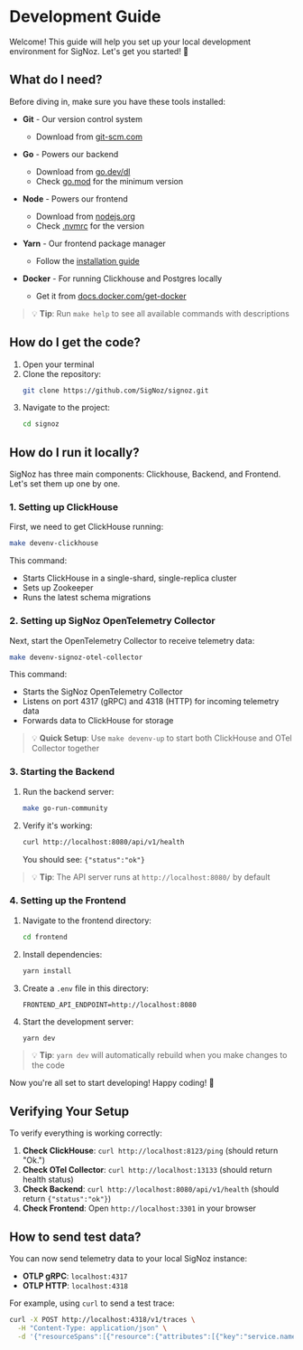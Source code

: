 # Development Guide

Welcome! This guide will help you set up your local development environment for SigNoz. Let's get you started! 🚀

## What do I need?

Before diving in, make sure you have these tools installed:

- **Git** - Our version control system
  - Download from [git-scm.com](https://git-scm.com/)

- **Go** - Powers our backend
  - Download from [go.dev/dl](https://go.dev/dl/)
  - Check [go.mod](../../go.mod#L3) for the minimum version


- **Node** - Powers our frontend
  - Download from [nodejs.org](https://nodejs.org)
  - Check [.nvmrc](../../frontend/.nvmrc) for the version

- **Yarn** - Our frontend package manager
  - Follow the [installation guide](https://yarnpkg.com/getting-started/install)

- **Docker** - For running Clickhouse and Postgres locally
  - Get it from [docs.docker.com/get-docker](https://docs.docker.com/get-docker/)

> 💡 **Tip**: Run `make help` to see all available commands with descriptions

## How do I get the code?

1. Open your terminal
2. Clone the repository:
   ```bash
   git clone https://github.com/SigNoz/signoz.git
   ```
3. Navigate to the project:
   ```bash
   cd signoz
   ```

## How do I run it locally?

SigNoz has three main components: Clickhouse, Backend, and Frontend. Let's set them up one by one.

### 1. Setting up ClickHouse

First, we need to get ClickHouse running:

```bash
make devenv-clickhouse
```

This command:
- Starts ClickHouse in a single-shard, single-replica cluster
- Sets up Zookeeper
- Runs the latest schema migrations

### 2. Setting up SigNoz OpenTelemetry Collector

Next, start the OpenTelemetry Collector to receive telemetry data:

```bash
make devenv-signoz-otel-collector
```

This command:
- Starts the SigNoz OpenTelemetry Collector
- Listens on port 4317 (gRPC) and 4318 (HTTP) for incoming telemetry data
- Forwards data to ClickHouse for storage

> 💡 **Quick Setup**: Use `make devenv-up` to start both ClickHouse and OTel Collector together

### 3. Starting the Backend

1. Run the backend server:
   ```bash
   make go-run-community
   ```

2. Verify it's working:
   ```bash
   curl http://localhost:8080/api/v1/health
   ```

   You should see: `{"status":"ok"}`

> 💡 **Tip**: The API server runs at `http://localhost:8080/` by default

### 4. Setting up the Frontend

1. Navigate to the frontend directory:
   ```bash
   cd frontend
   ```

2. Install dependencies:
   ```bash
   yarn install
   ```

3. Create a `.env` file in this directory:
   ```env
   FRONTEND_API_ENDPOINT=http://localhost:8080
   ```

4. Start the development server:
   ```bash
   yarn dev
   ```

> 💡 **Tip**: `yarn dev` will automatically rebuild when you make changes to the code

Now you're all set to start developing! Happy coding! 🎉

## Verifying Your Setup
To verify everything is working correctly:

1. **Check ClickHouse**: `curl http://localhost:8123/ping` (should return "Ok.")
2. **Check OTel Collector**: `curl http://localhost:13133` (should return health status)
3. **Check Backend**: `curl http://localhost:8080/api/v1/health` (should return `{"status":"ok"}`)
4. **Check Frontend**: Open `http://localhost:3301` in your browser

## How to send test data?

You can now send telemetry data to your local SigNoz instance:

- **OTLP gRPC**: `localhost:4317`
- **OTLP HTTP**: `localhost:4318`

For example, using `curl` to send a test trace:
```bash
curl -X POST http://localhost:4318/v1/traces \
  -H "Content-Type: application/json" \
  -d '{"resourceSpans":[{"resource":{"attributes":[{"key":"service.name","value":{"stringValue":"test-service"}}]},"scopeSpans":[{"spans":[{"traceId":"12345678901234567890123456789012","spanId":"1234567890123456","name":"test-span","startTimeUnixNano":"1609459200000000000","endTimeUnixNano":"1609459201000000000"}]}]}]}'
```
